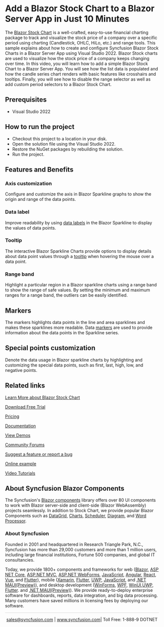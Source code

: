 # Add a Blazor Stock Chart to a Blazor Server App in Just 10 Minutes  

The [Blazor Stock Chart](https://www.syncfusion.com/blazor-components/blazor-stock-chart?utm_source=github&utm_medium=listing&utm_campaign=blazor-stock-chart-github-samples) is a well-crafted, easy-to-use financial charting package to track and visualize the stock price of a company over a specific period using charting (Candlestick, OHLC, HiLo, etc.) and range tools. This sample explains about how to create and configure Syncfusion Blazor Stock Charts in a Blazor Server App using Visual Studio 2022. Blazor Stock charts are used to visualize how the stock price of a company keeps changing over time. In this video, you will learn how to add a simple Blazor Stock Chart to a Blazor Server App. You will see how the list data is populated and how the candle series chart renders with basic features like crosshairs and tooltips. Finally, you will see how to disable the range selector as well as add custom period selectors to a Blazor Stock Chart.

## Prerequisites

* Visual Studio 2022

## How to run the project

* Checkout this project to a location in your disk.
* Open the solution file using the Visual Studio 2022.
* Restore the NuGet packages by rebuilding the solution.
* Run the project.

## Features and Benefits

### Axis customization

Configure and customize the axis in Blazor Sparkline graphs to show the origin and range of the data points.

### Data label

Improve readability by using [data labels](https://blazor.syncfusion.com/documentation/sparkline/data-labels?utm_source=github&utm_medium=listing&utm_campaign=blazor-stock-chart-github-samples) in the Blazor Sparkline to display the values of data points.

### Tooltip

The interactive Blazor Sparkline Charts provide options to display details about data point values through a [tooltip](https://blazor.syncfusion.com/documentation/sparkline/user-interaction?utm_source=github&utm_medium=listing&utm_campaign=blazor-stock-chart-github-samples#tooltip) when hovering the mouse over a data point.

### Range band

Highlight a particular region in a Blazor sparkline charts using a range band to show the range of safe values. By setting the minimum and maximum ranges for a range band, the outliers can be easily identified.

## Markers

The markers highlights data points in the line and area sparklines and makes these sparklines more readable. Data [markers](https://blazor.syncfusion.com/documentation/sparkline/markers?utm_source=github&utm_medium=listing&utm_campaign=blazor-stock-chart-github-samples) are used to provide information about the data points in the Sparkline series.

## Special points customization

Denote the data usage in Blazor sparkline charts by highlighting and customizing the special data points, such as first, last, high, low, and negative points.

## Related links
[Learn More about Blazor Stock Chart](https://www.syncfusion.com/blazor-components/blazor-stock-chart?utm_source=github&utm_medium=listing&utm_campaign=blazor-stock-chart-github-samples)

[Download Free Trial](https://www.syncfusion.com/downloads/blazor?utm_source=github&utm_medium=listing&utm_campaign=blazor-stock-chart-github-samples)

[Pricing](https://www.syncfusion.com/sales/teamlicense?utm_source=github&utm_medium=listing&utm_campaign=blazor-stock-chart-github-samples)

[Documentation](https://blazor.syncfusion.com/documentation/stock-chart/getting-started?utm_source=github&utm_medium=listing&utm_campaign=blazor-stock-chart-github-samples)

[View Demos](https://github.com/SyncfusionExamples/create-blazor-stock-chart-in-blazor-server-app?utm_source=github&utm_medium=listing&utm_campaign=blazor-stock-chart-github-samples)

[Community Forums](https://www.syncfusion.com/forums/blazor-components?utm_source=github&utm_medium=listing&utm_campaign=blazor-stock-chart-github-samples)

[Suggest a feature or report a bug](https://www.syncfusion.com/feedback/blazor-components?utm_source=github&utm_medium=listing&utm_campaign=blazor-stock-chart-github-samples)

[Online example](https://blazor.syncfusion.com/demos/stock-chart/stock-chart?theme=bootstrap5?utm_source=github&utm_medium=listing&utm_campaign=blazor-stock-chart-github-samples)

[Video Tutorials](https://www.syncfusion.com/tutorial-videos/blazor/stock-chart?utm_source=github&utm_medium=listing&utm_campaign=blazor-stock-chart-github-samples)

## About Syncfusion Blazor Components
The Syncfusion's [Blazor components](https://www.syncfusion.com/blazor-components?utm_source=github&utm_medium=listing&utm_campaign=blazor-stock-chart-github-samples) library offers over 80 UI components to work with Blazor server-side and client-side (Blazor WebAssembly) projects seamlessly. In addition to Stock Chart, we provide popular Blazor Components such as [DataGrid](https://www.syncfusion.com/blazor-components/blazor-datagrid?utm_source=github&utm_medium=listing&utm_campaign=blazor-stock-chart-github-samples), [Charts](https://www.syncfusion.com/blazor-components/blazor-charts?utm_source=github&utm_medium=listing&utm_campaign=blazor-stock-chart-github-samples), [Scheduler](https://www.syncfusion.com/blazor-components/blazor-scheduler?utm_source=github&utm_medium=listing&utm_campaign=blazor-stock-chart-github-samples), [Diagram](https://www.syncfusion.com/blazor-components/blazor-diagram?utm_source=github&utm_medium=listing&utm_campaign=blazor-stock-chart-github-samples), and [Word Processor](https://www.syncfusion.com/blazor-components/blazor-word-processor?utm_source=github&utm_medium=listing&utm_campaign=blazor-stock-chart-github-samples).

### About Syncfusion
Founded in 2001 and headquartered in Research Triangle Park, N.C., Syncfusion has more than 29,000 customers and more than 1 million users, including large financial institutions, Fortune 500 companies, and global IT consultancies.

Today, we provide 1800+ components and frameworks for web ([Blazor](https://www.syncfusion.com/blazor-components?utm_source=github&utm_medium=listing&utm_campaign=blazor-stock-chart-github-samples), [ASP NET Core](https://www.syncfusion.com/aspnet-core-ui-controls?utm_source=github&utm_medium=listing&utm_campaign=blazor-stock-chart-github-samples), [ASP.NET MVC](https://www.syncfusion.com/aspnet-mvc-ui-controls?utm_source=github&utm_medium=listing&utm_campaign=blazor-stock-chart-github-samples), [ASP.NET WebForms](https://www.syncfusion.com/jquery/aspnet-webforms-ui-controls?utm_source=github&utm_medium=listing&utm_campaign=blazor-stock-chart-github-samples), [JavaScript](https://www.syncfusion.com/javascript-ui-controls?utm_source=github&utm_medium=listing&utm_campaign=blazor-stock-chart-github-samples), [Angular](https://www.syncfusion.com/angular-components?utm_source=github&utm_medium=listing&utm_campaign=blazor-stock-chart-github-samples), [React](https://www.syncfusion.com/react-components?utm_source=github&utm_medium=listing&utm_campaign=blazor-stock-chart-github-samples), [Vue](https://www.syncfusion.com/vue-components?utm_source=github&utm_medium=listing&utm_campaign=blazor-stock-chart-github-samples), and [Flutter](https://www.syncfusion.com/flutter-widgets?utm_source=github&utm_medium=listing&utm_campaign=blazor-stock-chart-github-samples)), mobile ([Xamarin](https://www.syncfusion.com/xamarin-ui-controls?utm_source=github&utm_medium=listing&utm_campaign=blazor-stock-chart-github-samples), [Flutter](https://www.syncfusion.com/flutter-widgets?utm_source=github&utm_medium=listing&utm_campaign=blazor-stock-chart-github-samples), [UWP](https://www.syncfusion.com/uwp-ui-controls?utm_source=github&utm_medium=listing&utm_campaign=blazor-stock-chart-github-samples), [JavaScript](https://www.syncfusion.com/javascript-ui-controls?utm_source=github&utm_medium=listing&utm_campaign=blazor-stock-chart-github-samples), and [.NET MAUI(Preview)](https://www.syncfusion.com/maui-controls?utm_source=github&utm_medium=listing&utm_campaign=blazor-stock-chart-github-samples)), and desktop development ([WinForms](https://www.syncfusion.com/winforms-ui-controls?utm_source=github&utm_medium=listing&utm_campaign=blazor-stock-chart-github-samples), [WPF](https://www.syncfusion.com/wpf-controls?utm_source=github&utm_medium=listing&utm_campaign=blazor-stock-chart-github-samples), [WinUI](https://www.syncfusion.com/winui-controls?utm_source=github&utm_medium=listing&utm_campaign=blazor-stock-chart-github-samples),[UWP](https://www.syncfusion.com/uwp-ui-controls?utm_source=github&utm_medium=listing&utm_campaign=blazor-stock-chart-github-samples), [Flutter](https://www.syncfusion.com/flutter-widgets?utm_source=github&utm_medium=listing&utm_campaign=blazor-stock-chart-github-samples). and [.NET MAUI(Preview)](https://www.syncfusion.com/maui-controls?utm_source=github&utm_medium=listing&utm_campaign=blazor-stock-chart-github-samples)). We provide ready-to-deploy enterprise software for dashboards, reports, data integration, and big data processing. Many customers have saved millions in licensing fees by deploying our software.

<hr style="height:0.3px;border:none;color:lightgrey;background-color:lightgrey;" />

<p align="center">
<a href="mailto:sales@syncfusion.com?Subject=Syncfusion Blazor Stock Chart - GitHub" target="_top">sales@syncfusion.com</a> | <a href="https://www.syncfusion.com?utm_source=github&utm_medium=listing&utm_campaign=blazor-stock-chart-github-samples">www.syncfusion.com</a>| Toll Free: 1-888-9 DOTNET <br>
</p>

